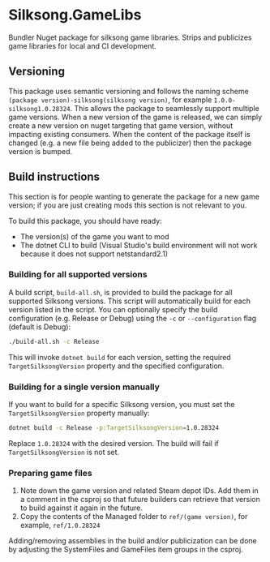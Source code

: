 ﻿# Silksong.GameLibs

Bundler Nuget package for silksong game libraries. Strips and publicizes game libraries for local and CI development.

## Versioning

This package uses semantic versioning and follows the naming scheme `(package version)-silksong(silksong version)`, for example
`1.0.0-silksong1.0.28324`. This allows the package to seamlessly support multiple game versions. When a new version of the game
is released, we can simply create a new version on nuget targeting that game version, without impacting existing consumers. When
the content of the package itself is changed (e.g. a new file being added to the publicizer) then the package version is bumped.

## Build instructions

This section is for people wanting to generate the package for a new game version; if you are just creating mods this section is not relevant
to you.

To build this package, you should have ready:

- The version(s) of the game you want to mod
- The dotnet CLI to build (Visual Studio's build environment will not work because it does not support netstandard2.1)

### Building for all supported versions

A build script, `build-all.sh`, is provided to build the package for all supported Silksong versions. This script will automatically build for each version listed in the script. You can optionally specify the build configuration (e.g. Release or Debug) using the `-c` or `--configuration` flag (default is Debug):

```sh
./build-all.sh -c Release
```

This will invoke `dotnet build` for each version, setting the required `TargetSilksongVersion` property and the specified configuration.

### Building for a single version manually

If you want to build for a specific Silksong version, you must set the `TargetSilksongVersion` property manually:

```sh
dotnet build -c Release -p:TargetSilksongVersion=1.0.28324
```

Replace `1.0.28324` with the desired version. The build will fail if `TargetSilksongVersion` is not set.

### Preparing game files

1. Note down the game version and related Steam depot IDs. Add them in a comment in the csproj so that future builders can
   retrieve that version to build against it again in the future.
2. Copy the contents of the Managed folder to `ref/(game version)`, for example, `ref/1.0.28324`

Adding/removing assemblies in the build and/or publicization can be done by adjusting the SystemFiles and GameFiles item groups
in the csproj.